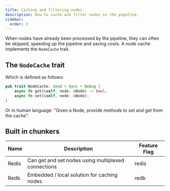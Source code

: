 ```yaml
---
title: Caching and filtering nodes
description: How to cache and filter nodes in the pipeline.
sidebar:
  order: 3
---
```


When nodes have already been processed by the pipeline, they can often be skipped, speeding up the pipeline and saving costs. A node cache implements the `NodeCache` trait.

## The `NodeCache` trait

Which is defined as follows:

```rust
pub trait NodeCache: Send + Sync + Debug {
    async fn get(&self, node: &Node) -> bool;
    async fn set(&self, node: &Node);
}
```

Or in human language: "Given a Node, provide methods to set and get from the cache".

## Built in chunkers

<small>

| Name  | Description                                         | Feature Flag |
| ----- | --------------------------------------------------- | ------------ |
| Redis | Can get and set nodes using multiplexed connections | redis        |
| Redb  | Embedded / local solution for caching nodes         | redb         |

</small>
